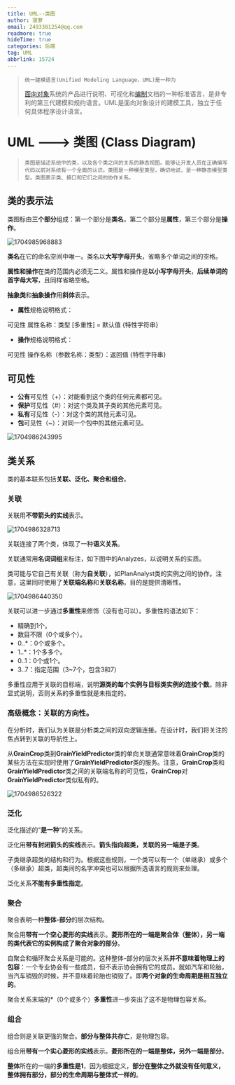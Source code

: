```yaml
---
title: UML--类图
author: 菠萝
email: 2493381254@qq.com
readmore: true
hideTime: true
categories: 后端
tag: UML
abbrlink: 15724
---
```

> ```
> 统一建模语言(Unified Modeling Language，UML)是一种为
> ```
>
> [面向对象](https://baike.baidu.com/item/%E9%9D%A2%E5%90%91%E5%AF%B9%E8%B1%A1/2262089?fromModule=lemma_inlink)系统的产品进行说明、可视化和[编制](https://baike.baidu.com/item/%E7%BC%96%E5%88%B6/9907954?fromModule=lemma_inlink)文档的一种标准语言，是非专利的第三代建模和规约语言。UML是面向对象设计的建模工具，独立于任何具体程序设计语言。

# UML ---> 类图 (Class Diagram)

<!-- more -->

> ```
> 类图是描述系统中的类，以及各个类之间的关系的静态视图。能够让开发人员在正确编写代码以前对系统有一个全面的认识。类图是一种模型类型，确切地说，是一种静态模型类型。类图表示类、接口和它们之间的协作关系。
> ```
>

## 类的表示法

类图标由**三个部分**组成：第一个部分是**类名**，第二个部分是**属性**，第三个部分是**操作**。

![1704985968883](UML/1704985968883.png)

**类名**在它的命名空间中唯一。类名以**大写字母开头**，省略多个单词之间的空格。

**属性和操作**在类的范围内必须无二义。属性和操作是**以小写字母开头**，**后续单词的首字母大写**，且同样省略空格。

**抽象类**和**抽象操作**用**斜体**表示。

- **属性**规格说明格式：

可见性 属性名称：类型 [多重性] = 默认值 {特性字符串}

- **操作**规格说明格式：

可见性 操作名称（参数名称：类型）：返回值 {特性字符串}

## 可见性

- **公有**可见性（+）：对能看到这个类的任何元素都可见。
- **保护**可见性（#）：对这个类及其子类的其他元素可见。
- **私有**可见性（-）：对这个类的其他元素可见。
- **包**可见性（~）：对同一个包中的其他元素可见。

![1704986243995](UML/1704986243995.png)

## 类关系

类的基本联系包括**关联、泛化、聚合和组合**。

### 关联

关联用**不带箭头的实线**表示。

![1704986328713](UML/1704986328713.png)

关联连接了两个类，体现了一种**语义关系**。

关联通常用**名词词组**来标注，如下图中的Analyzes，以说明关系的实质。

类可能与它自己有关联（称为**自关联**），如PlanAnalyst类的实例之间的协作。注意，这里同时使用了**关联端名称**和**关联名称**，目的是提供清晰性。

![1704986440350](UML/1704986440350.png)

关联可以进一步通过**多重性**来修饰（没有也可以）。多重性的语法如下：

- 精确到1个。
- 数目不限（0个或多个）。
- 0..*：0个或多个。
- 1..*：1个多多个。
- 0..1：0个或1个。
- 3..7：指定范围（3~7个，包含3和7）

多重性应用于关联的目标端，说明**源类的每个实例与目标类实例的连接个数**。除非显式说明，否则关系的多重性就是未指定的。

### 高级概念：关联的方向性。

在分析时，我们认为关联是分析类之间的双向逻辑连接。在设计时，我们将关注的焦点转到关联的导航性上。

从**GrainCrop**类到**GrainYieldPredictor**类的单向关联通常意味着**GrainCrop**类的某些方法在实现时使用了**GrainYieldPredictor**类的服务。注意，**GrainCrop**类和**GrainYieldPredictor**类之间的关联端名称的可见性，**GrainCrop**对**GrainYieldPredictor**类似私有的。

![1704986526322](UML/1704986526322.png)

### 泛化

泛化描述的“**是一种**”的关系。

泛化用**带有封闭箭头的实线**表示。**箭头指向超类，关联的另一端是子类**。

子类继承超类的结构和行为。根据这些规则，一个类可以有一个（单继承）或多个（多继承）超类，超类间的名字冲突也可以根据所选语言的规则来处理。

泛化关系**不能有多重性指定**。

### 聚合

聚合表明一种**整体-部分**的层次结构。

聚合用**带有一个空心菱形的实线**表示。**菱形所在的一端是聚合体（整体），另一端的类代表它的实例构成了聚合对象的部分**。

自聚合和循环聚合关系是可能的。这种整体-部分的层次关系**并不意味着物理上的包容**：一个专业协会有一些成员，但不表示协会拥有它的成员。就如汽车和轮胎，当汽车销毁的时候，并不意味着轮胎也销毁了。即**两个对象的生命周期是相互独立的**。

聚合关系末端的*（0个或多个）**多重性**进一步突出了这不是物理包容关系。

### 组合

组合则是关联更强的聚合。**部分与整体共存亡**，是物理包容。

组合用**带有一个实心菱形的实线**表示。**菱形所在的一端是整体，另外一端是部分**。

**整体**所在的一端的**多重性是1**，因为根据定义，**部分在整体之外就没有任何意义，整体拥有部分，部分的生命周期与整体式一样的**。
